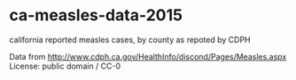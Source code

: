 # ca-measles-data-2015
california reported measles cases, by county as repoted by CDPH

Data from http://www.cdph.ca.gov/HealthInfo/discond/Pages/Measles.aspx
License: public domain / CC-0
